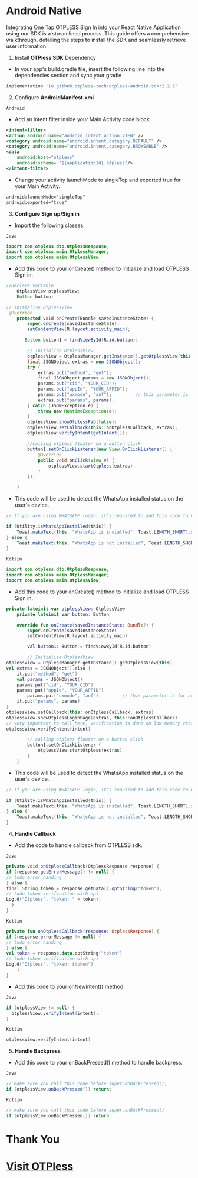 # Android Native

Integrating One Tap OTPLESS Sign In into your React Native Application using our SDK is a streamlined process. This guide offers a comprehensive walkthrough, detailing the steps to install the SDK and seamlessly retrieve user information.

1. Install **OTPless SDK** Dependency
- In your app's build.gradle file, insert the following line into the dependencies section and sync your gradle
```gradle
implementation 'io.github.otpless-tech:otpless-android-sdk:2.2.3'
```

2. Configure **AndroidManifest.xml**

`Android`

- Add an intent filter inside your Main Activity code block.

```xml
<intent-filter>
<action android:name="android.intent.action.VIEW" />
<category android:name="android.intent.category.DEFAULT" />
<category android:name="android.intent.category.BROWSABLE" />
<data
	android:host="otpless"
	android:scheme= "${applicationId}.otpless"/>
</intent-filter>
```

- Change your activity launchMode to singleTop and exported true for your Main Activity.

```xml
android:launchMode="singleTop"
android:exported="true"
```

3. **Configure Sign up/Sign in**

- Import the following classes.

`Java`
```java
import com.otpless.dto.OtplessResponse;
import com.otpless.main.OtplessManager;
import com.otpless.main.OtplessView;
```
- Add this code to your onCreate() method to initialize and load OTPLESS Sign in.
```java
//Declare variable
    OtplessView otplessView;
    Button button;

// Initialise OtplessView
 @Override
    protected void onCreate(Bundle savedInstanceState) {
        super.onCreate(savedInstanceState);
        setContentView(R.layout.activity_main);

       Button button1 = findViewById(R.id.button);

        // Initialise OtplessView
        otplessView = OtplessManager.getInstance().getOtplessView(this);
        final JSONObject extras = new JSONObject();
        try {
            extras.put("method", "get");
            final JSONObject params = new JSONObject();
            params.put("cid", "YOUR_CID");   
            params.put("appId", "YOUR_APPID");            
            params.put("uxmode", "anf");         // this parameter is for autoclick
            extras.put("params", params);
        } catch (JSONException e) {
            throw new RuntimeException(e);
        }
        otplessView.showOtplessFab(false);
        otplessView.setCallback(this::onOtplessCallback, extras);
        otplessView.verifyIntent(getIntent());

        //calling otpless floater on a button click
        button1.setOnClickListener(new View.OnClickListener() {
            @Override
            public void onClick(View v) {
                otplessView.startOtpless(extras);
            }
        });

    }
```
- This code will be used to detect the WhatsApp installed status on the user's device.

```java
// If you are using WHATSAPP login, it's required to add this code to hide the OTPless functionality

if (Utility.isWhatsAppInstalled(this)) {
    Toast.makeText(this, "WhatsApp is installed", Toast.LENGTH_SHORT).show();
} else {
    Toast.makeText(this, "WhatsApp is not installed", Toast.LENGTH_SHORT).show();
}
```

`Kotlin`
```kotlin
import com.otpless.dto.OtplessResponse;
import com.otpless.main.OtplessManager;
import com.otpless.main.OtplessView;
```
- Add this code to your onCreate() method to initialize and load OTPLESS Sign in.
```kotlin
private lateinit var otplessView: OtplessView
    private lateinit var button: Button

    override fun onCreate(savedInstanceState: Bundle?) {
        super.onCreate(savedInstanceState)
        setContentView(R.layout.activity_main)

        val button1: Button = findViewById(R.id.button)

        // Initialise OtplessView
otplessView = OtplessManager.getInstance().getOtplessView(this)
val extras = JSONObject().also {
	it.put("method", "get")
	val params = JSONObject()
	params.put("cid", "YOUR_CID")
	params.put("appId", "YOUR_APPID")
        params.put("uxmode", "anf")         // this parameter is for autoclick
	it.put("params", params)
}
otplessView.setCallback(this::onOtplessCallback, extras)
otplessView.showOtplessLoginPage(extras, this::onOtplessCallback)
// very important to call here, verification is done on low memory recreate case
otplessView.verifyIntent(intent)

        // calling otpless floater on a button click
        button1.setOnClickListener {
            otplessView.startOtpless(extras)
        }
    }
```
- This code will be used to detect the WhatsApp installed status on the user's device.

```kotlin
// If you are using WHATSAPP login, it's required to add this code to hide the OTPless functionality

if (Utility.isWhatsAppInstalled(this)) {
    Toast.makeText(this, "WhatsApp is installed", Toast.LENGTH_SHORT).show();
} else {
    Toast.makeText(this, "WhatsApp is not installed", Toast.LENGTH_SHORT).show();
}
```

4. **Handle Callback**

- Add the code to handle callback from OTPLESS sdk.

`Java`

```java
private void onOtplessCallback(OtplessResponse response) {
if (response.getErrorMessage() != null) {
// todo error handing
} else {
final String token = response.getData().optString("token");
// todo token verification with api
Log.d("Otpless", "token: " + token);
  }
}
```

`Kotlin`

```kotlin
private fun onOtplessCallback(response: OtplessResponse) {
if (response.errorMessage != null) {
// todo error handing
} else {
val token = response.data.optString("token")
// todo token verification with api
Log.d("Otpless", "token: $token")
	}
}
```
- Add this code to your onNewIntent() method.

`Java`

```java
if (otplessView != null) {
  otplessView.verifyIntent(intent);
}
```

`Kotlin`

```kotlin
otplessView.verifyIntent(intent)
```

5. **Handle Backpress**

- Add this code to your onBackPressed() method to handle backpress.

`Java`

```java
// make sure you call this code before super.onBackPressed();
if (otplessView.onBackPressed()) return;
```

`Kotlin`

```kotlin
// make sure you call this code before super.onBackPressed()
if (otplessView.onBackPressed()) return
```



   

# Thank You

# [Visit OTPless](https://otpless.com/platforms/android)
